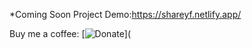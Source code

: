 *Coming Soon Project 
Demo:https://shareyf.netlify.app/


Buy me a coffee: [![Donate](https://www.buymeacoffee.com/muzamilrank)](
